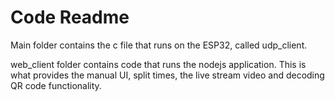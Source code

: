 # Code Readme

Main folder contains the c file that runs on the ESP32, called udp_client.

web_client folder contains code that runs the nodejs application. This is what provides the manual UI, split times, the live stream video and decoding QR code functionality. 
